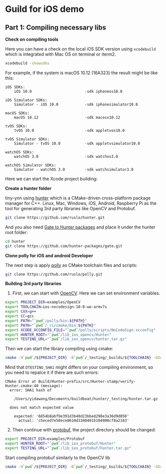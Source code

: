 # Guild for iOS demo #
## Part 1: Compiling necessary libs ##
**Check on compiling tools**

Here you can have a check on the local iOS SDK version using ```xcodebuild``` which is integrated with Mac OS
on terminal or iterm2.
```bash
xcodebuild -showsdks
```
For example, if the system is macOS 10.12 (16A323) the result might be like this:

```
iOS SDKs:
	iOS 10.0                      	-sdk iphoneos10.0

iOS Simulator SDKs:
	Simulator - iOS 10.0          	-sdk iphonesimulator10.0

macOS SDKs:
	macOS 10.12                   	-sdk macosx10.12

tvOS SDKs:
	tvOS 10.0                     	-sdk appletvos10.0

tvOS Simulator SDKs:
	Simulator - tvOS 10.0         	-sdk appletvsimulator10.0

watchOS SDKs:
	watchOS 3.0                   	-sdk watchos3.0

watchOS Simulator SDKs:
	Simulator - watchOS 3.0       	-sdk watchsimulator3.0
```
Here we can start the Xcode project building:

**Create a hunter folder**

tiny-ynn using [hunter](https://github.com/ruslo/hunter) which is a CMake-driven cross-platform package manager for C++. Linux, Mac, Windows, iOS, Android, Raspberry Pi as the tool for generating 3rd party libraries like OpenCV and Protobuf.
```bash
git clone https://github.com/ruslo/hunter.git
```
And you also need [Gate to Hunter packages](https://github.com/hunter-packages/gate) and place it under the hunter root folder:
```bash
cd hunter
git clone https://github.com/hunter-packages/gate.git
```
**Clone polly for iOS and android Developer**

The next step is apply [polly](https://github.com/ruslo/polly) as CMake toolchain files and scripts:
```bash
git clone https://github.com/ruslo/polly.git
```
**Building 3rd party libraries**

1. First, we can start with [OpenCV](https://github.com/opencv/opencv). Here we can set environment variables.

```bash
export PROJECT_DIR=examples/OpenCV
export TOOLCHAIN=ios-nocodesign-10-0-wo-armv7s
export CXX=g++
export CC=gcc
export PATH="`pwd`/polly/bin:${PATH}"
export PATH="`pwd`/_ci/cmake/bin:${PATH}"
export XCODE_XCCONFIG_FILE="`pwd`/polly/scripts/NoCodeSign.xcconfig"
export HUNTER_ROOT="`pwd`/lib_ios_opencv/Hunter"
export TESTING_URL="`pwd`/lib_ios_opencv/hunter.tar.gz"
```
Then we can start the library compiling using cmake:
```bash
cmake -H`pwd`/${PROJECT_DIR} -B`pwd`/_testing/_builds/${TOOLCHAIN} -GXcode -DCMAKE_TOOLCHAIN_FILE=${HUNTER_ROOT}/polly/${TOOLCHAIN}.cmake -DCMAKE_VERBOSE_MAKEFILE=ON -DPOLLY_STATUS_DEBUG=ON -DHUNTER_STATUS_DEBUG=ON -DHUNTER_ROOT=${HUNTER_ROOT} -DTESTING_URL=${DTESTING_URL} -DTESTING_SHA1=c5eced7e58ece8610d3340401b104900cf8a2183 -DHUNTER_RUN_INSTALL=ON
```
Mind that ```DTESTING_SHA1``` might differs on your compiling environment, so you need to repalce it if there are such errors:
```
CMake Error at Build/Hunter-prefix/src/Hunter-stamp/verify-Hunter.cmake:40 (message):
  error: SHA1 hash of

    /Users/yidawang/Documents/buildboat/hunter/_testing/hunter.tar.gz

  does not match expected value

    expected: '6854b8abf9e391d3b40d23bbed298e3a36d9d050'
      actual: 'c5eced7e58ece8610d3340401b104900cf8a2183'
```

2. Then continue with [protobuf](https://github.com/google/protobuf), the project directory should be changed:

```bash
export PROJECT_DIR=examples/Protobuf
export HUNTER_ROOT="`pwd`/lib_ios_protobuf/Hunter"
export TESTING_URL="`pwd`/lib_ios_protobuf/hunter.tar.gz"
```
Start compiling protobuf similarly to the OpenCV lib
```bash
cmake -H`pwd`/${PROJECT_DIR} -B`pwd`/_testing/_builds/${TOOLCHAIN} -GXcode -DCMAKE_TOOLCHAIN_FILE=${HUNTER_ROOT}/polly/${TOOLCHAIN}.cmake -DCMAKE_VERBOSE_MAKEFILE=ON -DPOLLY_STATUS_DEBUG=ON -DHUNTER_STATUS_DEBUG=ON -DHUNTER_ROOT=${HUNTER_ROOT} -DTESTING_URL=${DTESTING_URL} -DTESTING_SHA1=b8b523e22b115f52b452b63fd9b6fe7c2e133aa6 -DHUNTER_RUN_INSTALL=ON
```
